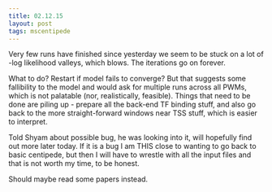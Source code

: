 ```yaml
---
title: 02.12.15
layout: post
tags: mscentipede
---
```


Very few runs have finished since yesterday we seem to be stuck on a lot of -log likelihood valleys, which blows. The iterations go on forever.

What to do? Restart if model fails to converge? But that suggests some fallibility to the model and would ask for multiple runs across all PWMs, which is not palatable (nor, realistically, feasible). Things that need to be done are piling up - prepare all the back-end TF binding stuff, and also go back to the more straight-forward windows near TSS stuff, which is easier to interpret. 
 
Told Shyam about possible bug, he was looking into it, will hopefully find out more later today. If it is a bug I am THIS close to wanting to go back to basic centipede, but then I will have to wrestle with all the input files and that is not worth my time, to be honest. 

Should maybe read some papers instead.